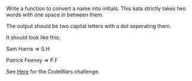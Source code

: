 Write a function to convert a name into initials. This kata strictly takes two
words with one space in between them.

The output should be two capital letters with a dot seperating them.

It should look like this:

Sam Harris => S.H

Patrick Feeney => P.F

See [Here](https://www.codewars.com/kata/abbreviate-a-two-word-name) for the CodeWars challenge.
